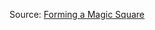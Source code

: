 Source: [Forming a Magic Square](https://www.hackerrank.com/challenges/magic-square-forming/problem)
